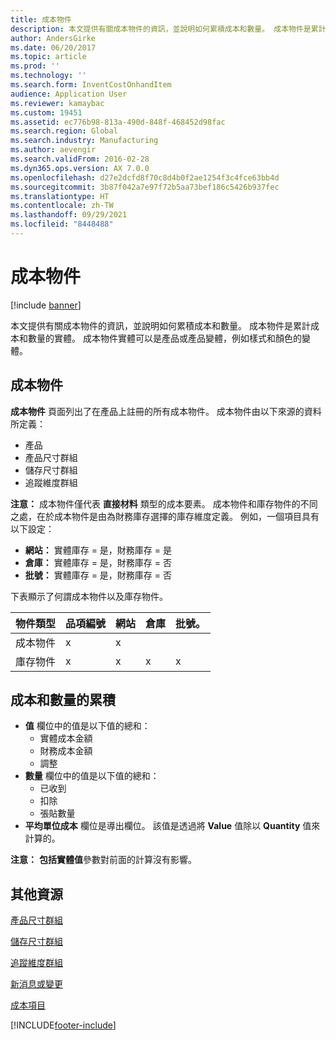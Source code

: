 ```yaml
---
title: 成本物件
description: 本文提供有關成本物件的資訊，並說明如何累積成本和數量。 成本物件是累計成本和數量的實體。 成本物件實體可以是產品或產品變體，例如樣式和顏色的變體。
author: AndersGirke
ms.date: 06/20/2017
ms.topic: article
ms.prod: ''
ms.technology: ''
ms.search.form: InventCostOnhandItem
audience: Application User
ms.reviewer: kamaybac
ms.custom: 19451
ms.assetid: ec776b98-813a-490d-848f-468452d98fac
ms.search.region: Global
ms.search.industry: Manufacturing
ms.author: aevengir
ms.search.validFrom: 2016-02-28
ms.dyn365.ops.version: AX 7.0.0
ms.openlocfilehash: d27e2dcfd8f70c8d4b0f2ae1254f3c4fce63bb4d
ms.sourcegitcommit: 3b87f042a7e97f72b5aa73bef186c5426b937fec
ms.translationtype: HT
ms.contentlocale: zh-TW
ms.lasthandoff: 09/29/2021
ms.locfileid: "8448488"
---
```

# <a name="cost-objects"></a>成本物件

[!include [banner](../includes/banner.md)]

本文提供有關成本物件的資訊，並說明如何累積成本和數量。 成本物件是累計成本和數量的實體。 成本物件實體可以是產品或產品變體，例如樣式和顏色的變體。  

## <a name="cost-objects"></a>成本物件

**成本物件** 頁面列出了在產品上註冊的所有成本物件。 成本物件由以下來源的資料所定義：

-   產品
-   產品尺寸群組
-   儲存尺寸群組
-   追蹤維度群組

**注意：** 成本物件僅代表 **直接材料** 類型的成本要素。 成本物件和庫存物件的不同之處，在於成本物件是由為財務庫存選擇的庫存維度定義。 例如，一個項目具有以下設定：

-   **網站：** 實體庫存 = 是，財務庫存 = 是
-   **倉庫：** 實體庫存 = 是，財務庫存 = 否
-   **批號：** 實體庫存 = 是，財務庫存 = 否

下表顯示了何謂成本物件以及庫存物件。

| 物件類型      | 品項編號 | 網站 | 倉庫 | 批號。 |
|------------------|-------------|------|-----------|-----------|
| 成本物件      | x           | x    |           |           |
| 庫存物件 | x           | x    |  x        | x         |

## <a name="accumulation-of-costs-and-quantities"></a>成本和數量的累積
-   **值** 欄位中的值是以下值的總和：
    -   實體成本金額
    -   財務成本金額
    -   調整
-   **數量** 欄位中的值是以下值的總和：
    -   已收到
    -   扣除
    -   張貼數量
-   **平均單位成本** 欄位是導出欄位。 該值是透過將 **Value** 值除以 **Quantity** 值來計算的。

**注意：** **包括實體值**參數對前面的計算沒有影響。

## <a name="additional-resources"></a>其他資源

[產品尺寸群組](/dynamicsax-2012/appuser-itpro/about-product-dimensions)

[儲存尺寸群組](/dynamicsax-2012//storage-dimension-groups-form)

[追蹤維度群組](/dynamicsax-2012//tracking-dimension-groups-form)

[新消息或變更](../../fin-ops-core/fin-ops/get-started/whats-new-changed.md)

[成本項目](cost-entries.md)





[!INCLUDE[footer-include](../../includes/footer-banner.md)]